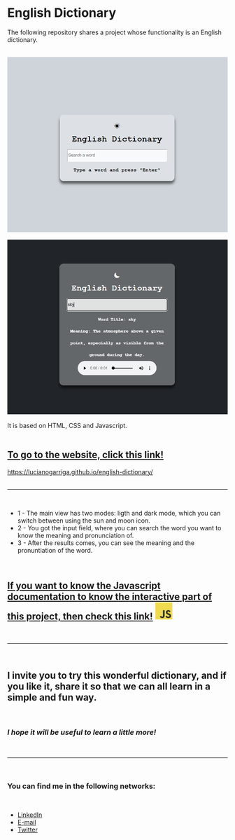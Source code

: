 # English Dictionary

The following repository shares a project whose functionality is an English dictionary.  
<br>

![Image text](https://github.com/lucianogarriga/english-dictionary/blob/main/img/main-view.png) 

![Image text](https://github.com/lucianogarriga/english-dictionary/blob/main/img/dark-mode-results.png)


It is based on HTML, CSS and Javascript.  
<br>
 
## [To go to the website, click this link!](https://lucianogarriga.github.io/english-dictionary/)
https://lucianogarriga.github.io/english-dictionary/  
<br>  


------
<br>

- 1 - The main view has two modes: ligth and dark mode, which you can switch between using the sun and moon icon.
- 2 - You got the input field, where you can search the word you want to know the meaning and pronunciation of.
- 3 - After the results comes, you can see the meaning and the pronuntiation of the word.


<br>

##  [If you want to know the Javascript documentation to know the interactive part of this project, then check this link!](https://lucianogarriga.github.io/english-dictionary/)   <a href="https://developer.mozilla.org/en-US/docs/Web/JavaScript" target="_blank" rel="noreferrer"> <img src="https://raw.githubusercontent.com/devicons/devicon/master/icons/javascript/javascript-original.svg" alt="javascript" width="40" height="40"/> </a> 


<br>

-----
<br>

## I invite you to try this wonderful dictionary, and if you like it, share it so that we can all learn in a simple and fun way.

<br>

 

### *I hope it will be useful to learn a little more!*

<br>

 ------
<br>

### You can find me in the following networks: 
<br>

- [LinkedIn](https://www.linkedin.com/in/lucianogarriga)
- [E-mail](lucianomgarriga@gmail.com)
- [Twitter](https://twitter.com/luchogarriga)